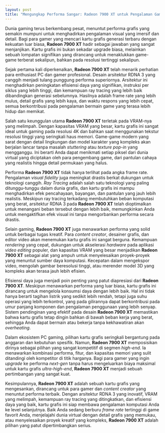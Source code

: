 ```yaml
---
layout: post
title: "Mengungkap Performa Sangar: Radeon 7900 XT untuk Pengalaman Gaming yang Memukau"
---
```


Dunia gaming terus berkembang pesat, menuntut performa grafis yang semakin mumpuni untuk menghadirkan pengalaman visual yang imersif dan detail. Bagi para gamer yang mencari kartu grafis generasi terbaru dengan kekuatan luar biasa, **Radeon 7900 XT** hadir sebagai jawaban yang sangat menjanjikan. Kartu grafis ini bukan sekadar upgrade biasa, melainkan sebuah lompatan signifikan yang dirancang untuk menaklukkan game-game terberat sekalipun, bahkan pada resolusi tertinggi sekalipun.

Sejak pertama kali diperkenalkan, **Radeon 7900 XT** telah menarik perhatian para enthusiast PC dan gamer profesional. Desain arsitektur RDNA 3 yang canggih menjadi tulang punggung performa superiornya. Arsitektur ini menghadirkan peningkatan efisiensi daya yang signifikan, instruksi per siklus yang lebih tinggi, dan kemampuan ray tracing yang lebih baik dibandingkan generasi sebelumnya. Hasilnya adalah frame rate yang lebih mulus, detail grafis yang lebih kaya, dan waktu respons yang lebih cepat, semua berkontribusi pada pengalaman bermain game yang terasa lebih hidup dan memikat.

Salah satu keunggulan utama **Radeon 7900 XT** terletak pada VRAM-nya yang melimpah. Dengan kapasitas VRAM yang besar, kartu grafis ini sangat ideal untuk gaming pada resolusi 4K dan bahkan saat menggunakan tekstur resolusi tinggi yang seringkali haus memori. Game-game modern yang sarat dengan detail lingkungan dan model karakter yang kompleks akan berjalan lancar tanpa masalah _stuttering_ atau _texture pop-in_ yang mengganggu. Ini berarti Anda dapat menikmati setiap piksel dari dunia virtual yang diciptakan oleh para pengembang game, dari pantulan cahaya yang realistis hingga detail permukaan yang halus.

Performa **Radeon 7900 XT** tidak hanya terlihat pada angka frame rate. Pengalaman _visual fidelity_ juga meningkat drastis berkat dukungan untuk teknologi canggih. _Ray Tracing_ adalah salah satu teknologi yang paling ditunggu-tunggu dalam dunia grafis, dan kartu grafis ini mampu menghadirkan efek pencahayaan, bayangan, dan pantulan yang jauh lebih realistis. Meskipun ray tracing terkadang membutuhkan beban komputasi yang berat, arsitektur RDNA 3 pada **Radeon 7900 XT** telah dioptimalkan untuk menangani beban tersebut dengan lebih baik, memungkinkan Anda untuk mengaktifkan efek visual ini tanpa mengorbankan performa secara drastis.

Selain gaming, **Radeon 7900 XT** juga menawarkan performa yang solid untuk berbagai tugas kreatif. Para _content creator_, desainer grafis, dan editor video akan menemukan kartu grafis ini sangat berguna. Kemampuan _rendering_ yang cepat, dukungan untuk akselerasi _hardware_ pada aplikasi _video editing_ populer, dan kapasitas VRAM yang besar menjadikan **Radeon 7900 XT** sebagai alat yang ampuh untuk menyelesaikan proyek-proyek yang menuntut sumber daya komputasi. Kecepatan dalam mengekspor video, mengolah gambar beresolusi tinggi, atau merender model 3D yang kompleks akan terasa jauh lebih efisien.

Efisiensi daya juga menjadi poin penting yang patut diapresiasi dari **Radeon 7900 XT**. Meskipun menawarkan performa yang luar biasa, kartu grafis ini dirancang untuk mengelola konsumsi daya dengan lebih baik. Hal ini tidak hanya berarti tagihan listrik yang sedikit lebih rendah, tetapi juga suhu operasi yang lebih terkontrol, yang pada gilirannya dapat berkontribusi pada umur panjang komponen dan pengalaman penggunaan yang lebih senyap. Sistem pendinginan yang efektif pada desain **Radeon 7900 XT** memastikan bahwa kartu grafis tetap dingin bahkan di bawah beban kerja yang berat, sehingga Anda dapat bermain atau bekerja tanpa kekhawatiran akan _overheating_.

Dalam ekosistem PC gaming, pilihan kartu grafis seringkali bergantung pada anggaran dan kebutuhan spesifik. Namun, **Radeon 7900 XT** memposisikan dirinya sebagai pilihan yang sangat kompetitif di segmen _high-end_. Ia menawarkan kombinasi performa, fitur, dan kapasitas memori yang sulit ditandingi oleh kompetitor di titik harganya. Bagi para gamer yang ingin _upgrade_ ke performa _next-gen_ tanpa harus mengeluarkan biaya maksimal untuk kartu grafis _ultra-high-end_, **Radeon 7900 XT** menjadi sebuah pertimbangan yang sangat kuat.

Kesimpulannya, **Radeon 7900 XT** adalah sebuah kartu grafis yang mengesankan, dirancang untuk para gamer dan _content creator_ yang menuntut performa terbaik. Dengan arsitektur RDNA 3 yang inovatif, VRAM yang melimpah, kemampuan ray tracing yang ditingkatkan, dan efisiensi daya yang baik, kartu grafis ini siap membawa pengalaman komputasi Anda ke level selanjutnya. Baik Anda sedang berburu _frame rate_ tertinggi di game favorit Anda, menjelajahi dunia virtual dengan detail grafis yang memukau, atau menyelesaikan proyek kreatif yang kompleks, **Radeon 7900 XT** adalah pilihan yang patut dipertimbangkan serius.
